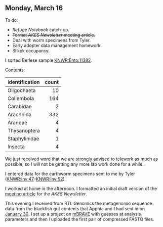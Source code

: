 
## Monday, March 16

To do:

* *Refuge Notebook* catch-up.
* ~~Format *AKES Newsletter* meeting article.~~
* Deal with worm specimens from Tyler.
* Early adopter data management homework.
* Slikok occupancy.

I sorted Berlese sample [KNWR:Ento:11382](http://arctos.database.museum/guid/KNWR:Ento:11382).

Contents:

identification|count
:---|---:
Oligochaeta|10
Collembola|164
Carabidae|2
Arachnida|332
Araneae|4
Thysanoptera|4
Staphylinidae|1
Insecta|4

We just received word that we are strongly advised to telework as much as possible, so I will not be getting any more lab work done for a while.

I entered data for the earthworm specimens sent to me by Tyler ([KNWR:Inv:47](http://arctos.database.museum/guid/KNWR:Inv:47)–[KNWR:Inv:52](http://arctos.database.museum/guid/KNWR:Inv:52)).

I worked at home in the afternoon. I formatted an initial draft version of the [meeting article](https://github.com/mlbowser/AKES_Newsletter/blob/master/2020/01/meeting.tex) for the *AKES Newsletter*.

This evening I received from RTL Genomics the metagenomic sequence data from the blackfish gut contents that Apphia and I had sent in on [January 30](#thursday-january-30). I set up a project on [mBRAVE](http://www.mbrave.net/) with guesses at analysis parameters and then I uploaded the first pair of compressed FASTQ files.

